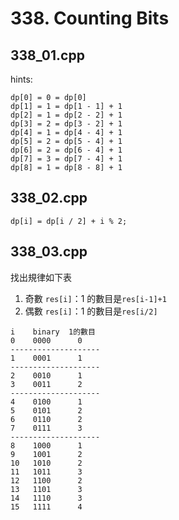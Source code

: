 # 338. Counting Bits #

## 338_01.cpp

hints:
```
dp[0] = 0 = dp[0]
dp[1] = 1 = dp[1 - 1] + 1
dp[2] = 1 = dp[2 - 2] + 1
dp[3] = 2 = dp[3 - 2] + 1
dp[4] = 1 = dp[4 - 4] + 1
dp[5] = 2 = dp[5 - 4] + 1
dp[6] = 2 = dp[6 - 4] + 1
dp[7] = 3 = dp[7 - 4] + 1
dp[8] = 1 = dp[8 - 8] + 1
```

## 338_02.cpp
```
dp[i] = dp[i / 2] + i % 2;
```

## 338_03.cpp
找出規律如下表
1. 奇數 ```res[i]```：1 的數目是```res[i-1]+1```
2. 偶數 ```res[i]```：1 的數目是```res[i/2]```

```
i    binary  1的數目
0    0000      0
--------------------
1    0001      1 
--------------------
2    0010      1 
3    0011      2 
--------------------
4    0100      1 
5    0101      2 
6    0110      2 
7    0111      3 
--------------------
8    1000      1 
9    1001      2 
10   1010      2 
11   1011      3 
12   1100      2 
13   1101      3 
14   1110      3 
15   1111      4 
```
